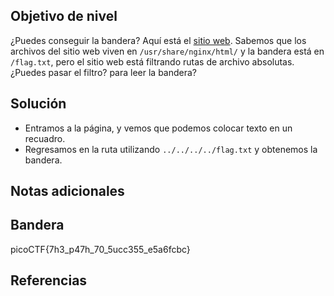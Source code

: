 ## Objetivo de nivel
¿Puedes conseguir la bandera? Aquí está el [sitio web](http://saturn.picoctf.net:55793/). Sabemos que los archivos del sitio web viven en `/usr/share/nginx/html/` y la bandera está en `/flag.txt`, pero el sitio web está filtrando rutas de archivo absolutas. ¿Puedes pasar el filtro? para leer la bandera?

## Solución
- Entramos a la página, y vemos que podemos colocar texto en un recuadro.
- Regresamos en la ruta utilizando `../../../../flag.txt` y obtenemos la bandera.

## Notas adicionales


## Bandera
picoCTF{7h3_p47h_70_5ucc355_e5a6fcbc}

## Referencias


